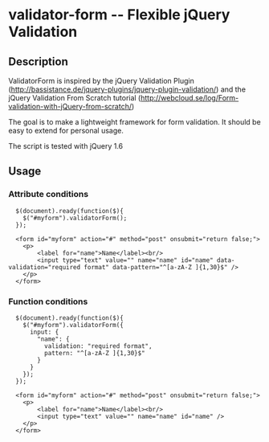 validator-form -- Flexible jQuery Validation
============================================

## Description

ValidatorForm is inspired by the jQuery Validation Plugin (http://bassistance.de/jquery-plugins/jquery-plugin-validation/)
and the jQuery Validation From Scratch tutorial (http://webcloud.se/log/Form-validation-with-jQuery-from-scratch/)

The goal is to make a lightweight framework for form validation. It should be easy to extend for personal usage.

The script is tested with jQuery 1.6

## Usage

### Attribute conditions

```
  $(document).ready(function($){
    $("#myform").validatorForm();
  });

  <form id="myform" action="#" method="post" onsubmit="return false;">
   	<p>
   		<label for="name">Name</label><br/>
   		<input type="text" value="" name="name" id="name" data-validation="required format" data-pattern="^[a-zA-Z ]{1,30}$" />
   	</p>
  </form>
```

### Function conditions

```
  $(document).ready(function($){
    $("#myform").validatorForm({
      input: {
        "name": {
          validation: "required format",
          pattern: "^[a-zA-Z ]{1,30}$"
        }
      }
    });
  });

  <form id="myform" action="#" method="post" onsubmit="return false;">
   	<p>
   		<label for="name">Name</label><br/>
   		<input type="text" value="" name="name" id="name" />
   	</p>
  </form>
```
